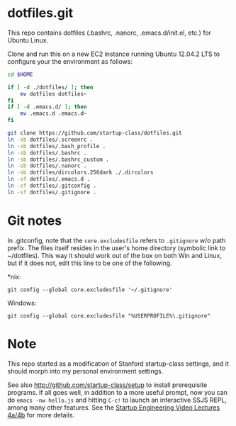 dotfiles.git
============
This repo contains dotfiles (.bashrc, .nanorc, .emacs.d/init.el, etc.) for Ubuntu Linux.

Clone and run this on a new EC2 instance running Ubuntu 12.04.2 LTS to
configure your the environment as follows:

```sh
cd $HOME

if [ -d ./dotfiles/ ]; then
    mv dotfiles dotfiles~
fi
if [ -d .emacs.d/ ]; then
    mv .emacs.d .emacs.d~
fi

git clone https://github.com/startup-class/dotfiles.git
ln -sb dotfiles/.screenrc .
ln -sb dotfiles/.bash_profile .
ln -sb dotfiles/.bashrc .
ln -sb dotfiles/.bashrc_custom .
ln -sb dotfiles/.nanorc .
ln -sb dotfiles/dircolors.256dark ./.dircolors
ln -sf dotfiles/.emacs.d .
ln -sf dotfiles/.gitconfig .
ln -sf dotfiles/.gitignore .
```

Git notes
====
In .gitconfig, note that the `core.excludesfile` refers to `.gitignore` w/o path prefix. The files itself resides in the user's home directory (symbolic link to ~/dotfiles).
This way it should work out of the box on both Win and Linux, but if it does not, edit this line to be one of the following.

*nix:
```
git config --global core.excludesfile '~/.gitignore'
```

Windows:
```
git config --global core.excludesfile "%USERPROFILE%\.gitignore"
```

Note
====
This repo started as a modification of Stanford startup-class settings, and it should morph into my personal environment settings.

See also http://github.com/startup-class/setup to install prerequisite
programs. If all goes well, in addition to a more useful prompt, now you can
do `emacs -nw hello.js` and hitting `C-c!` to launch an interactive SSJS
REPL, among many other features. See the
[Startup Engineering Video Lectures 4a/4b](https://class.coursera.org/startup-001/lecture/index)
for more details.